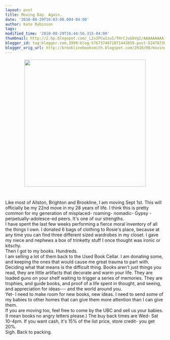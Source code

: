 ```yaml
---
layout: post
title: Moving Day. Again.
date: '2010-08-29T16:03:00.004-04:00'
author: Kate Robinson
tags: 
modified_time: '2010-08-29T16:44:56.315-04:00'
thumbnail: http://2.bp.blogspot.com/_L2x1PCw1zuI/THrCJuGbVgI/AAAAAAAAAIA/-ReX7NpF3H8/s72-c/movingday.jpg
blogger_id: tag:blogger.com,1999:blog-5767374071871443859.post-524787309913669818
blogger_orig_url: http://brooklinebooksmith.blogspot.com/2010/08/moving-day-again.html
---
```


<a href="http://2.bp.blogspot.com/_L2x1PCw1zuI/THrCJuGbVgI/AAAAAAAAAIA/-ReX7NpF3H8/s1600/movingday.jpg"><img style="TEXT-ALIGN: center; MARGIN: 0px auto 10px; WIDTH: 384px; DISPLAY: block; HEIGHT: 400px; CURSOR: hand" id="BLOGGER_PHOTO_ID_5510930566290822658" border="0" alt="" src="http://2.bp.blogspot.com/_L2x1PCw1zuI/THrCJuGbVgI/AAAAAAAAAIA/-ReX7NpF3H8/s400/movingday.jpg" /></a><br /><div>Like most of <span id="SPELLING_ERROR_0" class="blsp-spelling-error">Allston</span>, Brighton and <span id="SPELLING_ERROR_1" class="blsp-spelling-error">Brookline</span>, I am moving Sept 1st. This will officially be my 22<span id="SPELLING_ERROR_2" class="blsp-spelling-error">nd</span> move in my 28 years of life. I think this is pretty common for my generation of misplaced- roaming- nomadic- Gypsy -perpetually-<span id="SPELLING_ERROR_3" class="blsp-spelling-error">adolesce</span>-ed peers. It's one of our strengths. </div><div></div><div></div><div></div><div>I have spent the last few weeks performing a fierce moral inventory of all the things I own. I donated 6 bags of clothing to <span id="SPELLING_ERROR_4" class="blsp-spelling-error">Rosie's</span> place, because at any time you can find three different sized wardrobes in my closet. I gave my niece and nephews a box of <span id="SPELLING_ERROR_5" class="blsp-spelling-error">trinketty</span> stuff I once thought was ironic or kitschy. </div><div></div><div></div><div></div><div></div><div>Then I got to my books. Hundreds.</div><div></div><div></div><div></div><div></div><div>I am selling a lot of them back to the Used Book Cellar. I am donating some, and keeping the ones that would cause me great trauma to part with. Deciding what that means is the difficult thing. Books aren't just things you read, they are little artifacts that decorate and warm your life. They are loaded guns on your shelf waiting to trigger a series of memories. They are trophies, and guide books, and proof of a life spent in thought, and seeing, and appreciation for ideas--- and the world around you. </div><div></div><div></div><div></div><div></div><div>Yet- I need to make room for new books, new ideas. I need to send some of my babies to other homes that can give them more attention than I can give them.</div><div></div><div>If you are moving too, feel free to come by the <span id="SPELLING_ERROR_6" class="blsp-spelling-error">UBC</span> and sell us your babies. (I mean books no angry letters please.) The buy back times are Wed- Sat 10-4pm. If you want cash, it's 15% of the list price, store credit- you get 20%.</div><div></div><div>Sigh. Back to packing.</div><div></div><div></div><div></div>